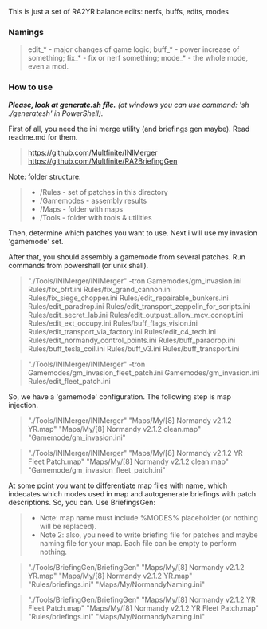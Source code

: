 This is just a set of RA2YR balance edits: nerfs, buffs, edits, modes

### Namings

> edit_* - major changes of game logic;
> buff_* - power increase of something;
> fix_* - fix or nerf something;
> mode_* - the whole mode, even a mod.

### How to use

***Please, look at generate.sh file.** (at windows you can use command: 'sh ./generatesh' in PowerShell).*

First of all, you need the ini merge utility (and briefings gen maybe). Read readme.md for them.

> https://github.com/Multfinite/INIMerger
> https://github.com/Multfinite/RA2BriefingGen

Note: folder structure:

> - /Rules - set of patches in this directory
> - /Gamemodes - assembly results
> - /Maps - folder with maps
> - /Tools - folder with tools & utilities

Then, determine which patches you want to use. Next i will use my invasion 'gamemode' set.

After that, you should assembly a gamemode from several patches. Run commands from powershall (or unix shall).

> "./Tools/INIMerger/INIMerger" -tron Gamemodes/gm_invasion.ini Rules/fix_bfrt.ini Rules/fix_grand_cannon.ini Rules/fix_siege_chopper.ini Rules/edit_repairable_bunkers.ini Rules/edit_paradrop.ini Rules/edit_transport_zeppelin_for_scripts.ini Rules/edit_secret_lab.ini Rules/edit_outpust_allow_mcv_conopt.ini Rules/edit_ext_occupy.ini Rules/buff_flags_vision.ini Rules/edit_transport_via_factory.ini Rules/edit_c4_tech.ini Rules/edit_normandy_control_points.ini Rules/buff_paradrop.ini Rules/buff_tesla_coil.ini Rules/buff_v3.ini Rules/buff_transport.ini

> "./Tools/INIMerger/INIMerger" -tron Gamemodes/gm_invasion_fleet_patch.ini Gamemodes/gm_invasion.ini Rules/edit_fleet_patch.ini

So, we have a 'gamemode' configuration. The following step is map injection.

> "./Tools/INIMerger/INIMerger" "Maps/My/[8] Normandy v2.1.2 YR.map" "Maps/My/[8] Normandy v2.1.2 clean.map" "Gamemode/gm_invasion.ini"

> "./Tools/INIMerger/INIMerger" "Maps/My/[8] Normandy v2.1.2 YR Fleet Patch.map" "Maps/My/[8] Normandy v2.1.2 clean.map" "Gamemode/gm_invasion_fleet_patch.ini"

At some point you want to differentiate map files with name, which indecates which modes used in map and autogenerate briefings with patch descriptions.
So, you can. Use BriefingsGen:

> - Note: map name must include %MODES% placeholder (or nothing will be replaced). 
> - Note 2: also, you need to write briefing file for patches and maybe naming file for your map. Each file can be empty to perform nothing.  

> "./Tools/BriefingGen/BriefingGen" "Maps/My/[8] Normandy v2.1.2 YR.map" "Maps/My/[8] Normandy v2.1.2 YR.map" "Rules/briefings.ini" "Maps/My/NormandyNaming.ini"

> "./Tools/BriefingGen/BriefingGen" "Maps/My/[8] Normandy v2.1.2 YR Fleet Patch.map" "Maps/My/[8] Normandy v2.1.2 YR Fleet Patch.map" "Rules/briefings.ini" "Maps/My/NormandyNaming.ini"
